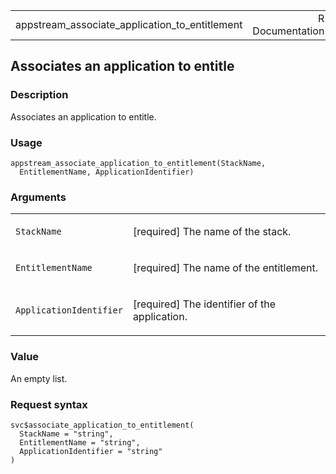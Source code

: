 <table style="width: 100%;">
<tbody>
<tr class="odd">
<td>appstream_associate_application_to_entitlement</td>
<td style="text-align: right;">R Documentation</td>
</tr>
</tbody>
</table>

## Associates an application to entitle

### Description

Associates an application to entitle.

### Usage

    appstream_associate_application_to_entitlement(StackName,
      EntitlementName, ApplicationIdentifier)

### Arguments

<table>
<colgroup>
<col style="width: 35%" />
<col style="width: 65%" />
</colgroup>
<tbody>
<tr class="odd">
<td><code
id="appstream_associate_application_to_entitlement_:_StackName">StackName</code></td>
<td><p>[required] The name of the stack.</p></td>
</tr>
<tr class="even">
<td><code
id="appstream_associate_application_to_entitlement_:_EntitlementName">EntitlementName</code></td>
<td><p>[required] The name of the entitlement.</p></td>
</tr>
<tr class="odd">
<td><code
id="appstream_associate_application_to_entitlement_:_ApplicationIdentifier">ApplicationIdentifier</code></td>
<td><p>[required] The identifier of the application.</p></td>
</tr>
</tbody>
</table>

### Value

An empty list.

### Request syntax

    svc$associate_application_to_entitlement(
      StackName = "string",
      EntitlementName = "string",
      ApplicationIdentifier = "string"
    )
